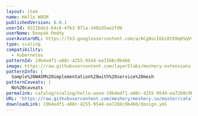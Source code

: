 ```yaml
---
layout: item
name: Hello WASM
publishedVersion: 0.0.1
userId: 9222bde1-64c6-4fb2-971a-3402d5ae2fd9
userName: Deepak Reddy
userAvatarURL: https://lh3.googleusercontent.com/a/ACg8ocIGbiDtE0q65qVvAUdzHw8Qky81rM0kSAknIqbgysfDCw=s96-c
type: scaling
compatibility:
  - kubernetes
patternId: 19b4edf1-a88c-4255-9544-ea7268c9b466
image: https://raw.githubusercontent.com/layer5labs/meshery-extensions-packages/master/action-assets/design-assets/19b4edf1-a88c-4255-9544-ea7268c9b466-light.png,https://raw.githubusercontent.com/layer5labs/meshery-extensions-packages/master/action-assets/design-assets/19b4edf1-a88c-4255-9544-ea7268c9b466-dark.png
patternInfo: |
  Sample%20WASM%20implementation%20with%20service%20mesh
patternCaveats: |
  No%20caveats
permalink: catalog/scaling/hello-wasm-19b4edf1-a88c-4255-9544-ea7268c9b466.html
URL: 'https://raw.githubusercontent.com/meshery/meshery.io/master/catalog/19b4edf1-a88c-4255-9544-ea7268c9b466/0.0.1/design.yml'
downloadLink: 19b4edf1-a88c-4255-9544-ea7268c9b466/design.yml
---
```

